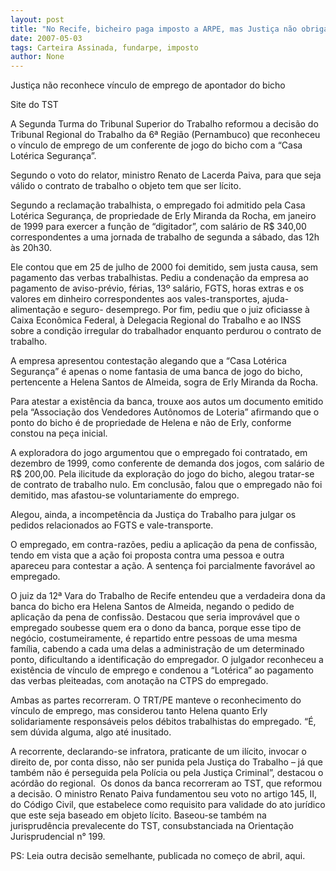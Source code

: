 ```yaml
---
layout: post
title: "No Recife, bicheiro paga imposto a ARPE, mas Justiça não obriga que ele assine carteira de trabalho de cambistas"
date: 2007-05-03
tags: Carteira Assinada, fundarpe, imposto
author: None
---
```

Justi&ccedil;a n&atilde;o reconhece v&iacute;nculo de emprego de apontador do bicho

Site do TST

A Segunda Turma do Tribunal Superior do Trabalho reformou a decis&atilde;o do Tribunal Regional do Trabalho da 6&ordf; Regi&atilde;o (Pernambuco) que reconheceu o v&iacute;nculo de emprego de um conferente de jogo do bicho com a &ldquo;Casa Lot&eacute;rica Seguran&ccedil;a&rdquo;. 

Segundo o voto do relator, ministro Renato de Lacerda Paiva, para que seja v&aacute;lido o contrato de trabalho o objeto tem que ser l&iacute;cito. 

Segundo a reclama&ccedil;&atilde;o trabalhista, o empregado foi admitido pela Casa Lot&eacute;rica Seguran&ccedil;a, de propriedade de Erly Miranda da Rocha, em janeiro de 1999 para exercer a fun&ccedil;&atilde;o de &ldquo;digitador&rdquo;, com sal&aacute;rio de R$ 340,00 correspondentes a uma jornada de trabalho de segunda a s&aacute;bado, das 12h &agrave;s 20h30.

Ele contou que em 25 de julho de 2000 foi demitido, sem justa causa, sem pagamento das verbas trabalhistas. Pediu a condena&ccedil;&atilde;o da empresa ao pagamento de aviso-pr&eacute;vio, f&eacute;rias, 13&ordm; sal&aacute;rio, FGTS, horas extras e os valores em dinheiro correspondentes aos vales-transportes, ajuda-alimenta&ccedil;&atilde;o e seguro- desemprego. Por fim, pediu que o juiz oficiasse &agrave; Caixa Econ&ocirc;mica Federal, &agrave; Delegacia Regional do Trabalho e ao INSS sobre a condi&ccedil;&atilde;o irregular do trabalhador enquanto perdurou o contrato de trabalho.

A empresa apresentou contesta&ccedil;&atilde;o alegando que a &ldquo;Casa Lot&eacute;rica Seguran&ccedil;a&rdquo; &eacute; apenas o nome fantasia de uma banca de jogo do bicho, pertencente a Helena Santos de Almeida, sogra de Erly Miranda da Rocha.

Para atestar a exist&ecirc;ncia da banca, trouxe aos autos um documento emitido pela &ldquo;Associa&ccedil;&atilde;o dos Vendedores Aut&ocirc;nomos de Loteria&rdquo; afirmando que o ponto do bicho &eacute; de propriedade de Helena e n&atilde;o de Erly, conforme constou na pe&ccedil;a inicial. 

A exploradora do jogo argumentou que o empregado foi contratado, em dezembro de 1999, como conferente de demanda dos jogos, com sal&aacute;rio de R$ 200,00. Pela ilicitude da explora&ccedil;&atilde;o do jogo do bicho, alegou tratar-se de contrato de trabalho nulo. Em conclus&atilde;o, falou que o empregado n&atilde;o foi demitido, mas afastou-se voluntariamente do emprego. 

Alegou, ainda, a incompet&ecirc;ncia da Justi&ccedil;a do Trabalho para julgar os pedidos relacionados ao FGTS e vale-transporte.&nbsp; 

O empregado, em contra-raz&otilde;es, pediu a aplica&ccedil;&atilde;o da pena de confiss&atilde;o, tendo em vista que a a&ccedil;&atilde;o foi proposta contra uma pessoa e outra apareceu para contestar a a&ccedil;&atilde;o. A senten&ccedil;a foi parcialmente favor&aacute;vel ao empregado.

O juiz da 12&ordf; Vara do Trabalho de Recife entendeu que a verdadeira dona da banca do bicho era Helena Santos de Almeida, negando o pedido de aplica&ccedil;&atilde;o da pena de confiss&atilde;o. Destacou que seria improv&aacute;vel que o empregado soubesse quem era o dono da banca, porque esse tipo de neg&oacute;cio, costumeiramente, &eacute; repartido entre pessoas de uma mesma fam&iacute;lia, cabendo a cada uma delas a administra&ccedil;&atilde;o de um determinado ponto, dificultando a identifica&ccedil;&atilde;o do empregador. O julgador reconheceu a exist&ecirc;ncia de v&iacute;nculo de emprego e condenou a &ldquo;Lot&eacute;rica&rdquo; ao pagamento das verbas pleiteadas, com anota&ccedil;&atilde;o na CTPS do empregado. 

Ambas as partes recorreram. O TRT/PE manteve o reconhecimento do v&iacute;nculo de emprego, mas considerou tanto Helena quanto Erly solidariamente respons&aacute;veis pelos d&eacute;bitos trabalhistas do empregado. &ldquo;&Eacute;, sem d&uacute;vida alguma, algo at&eacute; inusitado. 

A recorrente, declarando-se infratora, praticante de um il&iacute;cito, invocar o direito de, por conta disso, n&atilde;o ser punida pela Justi&ccedil;a do Trabalho &ndash; j&aacute; que tamb&eacute;m n&atilde;o &eacute; perseguida pela Pol&iacute;cia ou pela Justi&ccedil;a Criminal&rdquo;, destacou o ac&oacute;rd&atilde;o do regional.&nbsp; Os donos da banca recorreram ao TST, que reformou a decis&atilde;o. O ministro Renato Paiva fundamentou seu voto no artigo 145, II, do C&oacute;digo Civil, que estabelece como requisito para validade do ato jur&iacute;dico que este seja baseado em objeto l&iacute;cito. Baseou-se tamb&eacute;m na jurisprud&ecirc;ncia prevalecente do TST, consubstanciada na Orienta&ccedil;&atilde;o Jurisprudencial n&deg; 199. 

PS: Leia outra decis&atilde;o semelhante, publicada no come&ccedil;o de abril, aqui.